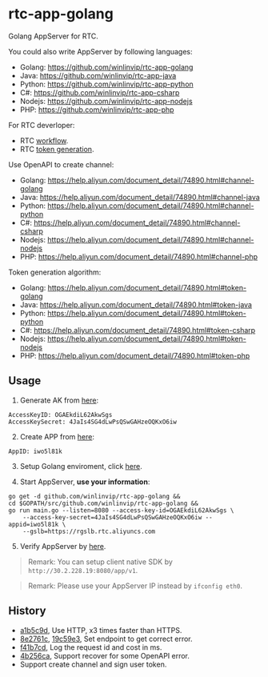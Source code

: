 # rtc-app-golang

Golang AppServer for RTC.

You could also write AppServer by following languages:

* Golang: https://github.com/winlinvip/rtc-app-golang
* Java: https://github.com/winlinvip/rtc-app-java
* Python: https://github.com/winlinvip/rtc-app-python
* C#: https://github.com/winlinvip/rtc-app-csharp
* Nodejs: https://github.com/winlinvip/rtc-app-nodejs
* PHP: https://github.com/winlinvip/rtc-app-php

For RTC deverloper:

* RTC [workflow](https://help.aliyun.com/document_detail/74889.html).
* RTC [token generation](https://help.aliyun.com/document_detail/74890.html).

Use OpenAPI to create channel:

* Golang: https://help.aliyun.com/document_detail/74890.html#channel-golang
* Java: https://help.aliyun.com/document_detail/74890.html#channel-java
* Python: https://help.aliyun.com/document_detail/74890.html#channel-python
* C#: https://help.aliyun.com/document_detail/74890.html#channel-csharp
* Nodejs: https://help.aliyun.com/document_detail/74890.html#channel-nodejs
* PHP: https://help.aliyun.com/document_detail/74890.html#channel-php

Token generation algorithm:

* Golang: https://help.aliyun.com/document_detail/74890.html#token-golang
* Java: https://help.aliyun.com/document_detail/74890.html#token-java
* Python: https://help.aliyun.com/document_detail/74890.html#token-python
* C#: https://help.aliyun.com/document_detail/74890.html#token-csharp
* Nodejs: https://help.aliyun.com/document_detail/74890.html#token-nodejs
* PHP: https://help.aliyun.com/document_detail/74890.html#token-php

## Usage

1. Generate AK from [here](https://usercenter.console.aliyun.com/#/manage/ak):

```
AccessKeyID: OGAEkdiL62AkwSgs
AccessKeySecret: 4JaIs4SG4dLwPsQSwGAHzeOQKxO6iw
```

2. Create APP from [here](https://rtc.console.aliyun.com/#/manage):

```
AppID: iwo5l81k
```

3. Setup Golang enviroment, click [here](https://blog.csdn.net/win_lin/article/details/48265493).

4. Start AppServer, **use your information**:

```
go get -d github.com/winlinvip/rtc-app-golang &&
cd $GOPATH/src/github.com/winlinvip/rtc-app-golang &&
go run main.go --listen=8080 --access-key-id=OGAEkdiL62AkwSgs \
	--access-key-secret=4JaIs4SG4dLwPsQSwGAHzeOQKxO6iw --appid=iwo5l81k \
	--gslb=https://rgslb.rtc.aliyuncs.com
```

5. Verify AppServer by [here](http://localhost:8080/app/v1/login?room=5678&user=nvivy&passwd=12345678).

> Remark: You can setup client native SDK by `http://30.2.228.19:8080/app/v1`.

> Remark: Please use your AppServer IP instead by `ifconfig eth0`.

## History

* [a1b5c9d](https://github.com/winlinvip/rtc-app-golang/commit/a1b5c9de0edd2ef23e3874ee9c1f9a737c3afa01), Use HTTP, x3 times faster than HTTPS.
* [8e2761c](https://github.com/winlinvip/rtc-app-golang/commit/8e2761cd5e57ba87c10b73f0a2c49494090bb259), [19c59e3](https://github.com/winlinvip/rtc-app-golang/commit/19c59e382102de5aff6092615e98381574b2b63a), Set endpoint to get correct error.
* [f41b7cd](https://github.com/winlinvip/rtc-app-golang/commit/f41b7cd8e0ae5a945b09292b6bbeb0d335f413c8), Log the request id and cost in ms.
* [4b256ca](https://github.com/winlinvip/rtc-app-golang/commit/4b256caaee03c1c80dc29855bb065acbf153f88d), Support recover for some OpenAPI error.
* Support create channel and sign user token.
